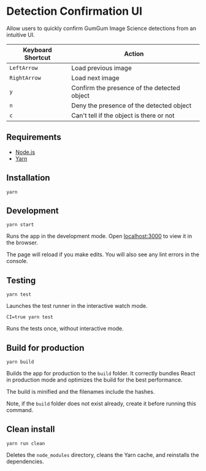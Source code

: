 # Detection Confirmation UI

Allow users to quickly confirm GumGum Image Science detections from an intuitive UI.

Keyboard Shortcut | Action
--- | ---
`LeftArrow` | Load previous image
`RightArrow` | Load next image
`y` | Confirm the presence of the detected object
`n` | Deny the presence of the detected object
`c` | Can't tell if the object is there or not

## Requirements

* [Node.js](https://nodejs.org/en/)
* [Yarn](https://yarnpkg.com/en/)

## Installation

```
yarn
```

## Development

```
yarn start
```

Runs the app in the development mode. Open [localhost:3000](http://localhost:3000) to view it in the browser.

The page will reload if you make edits. You will also see any lint errors in the console.

## Testing

```
yarn test
```

Launches the test runner in the interactive watch mode.

```
CI=true yarn test
```

Runs the tests once, without interactive mode.

## Build for production

```
yarn build
```

Builds the app for production to the `build` folder. It correctly bundles React in production mode and optimizes the build for the best performance.

The build is minified and the filenames include the hashes.

Note, if the `build` folder does not exist already, create it before running this command.

## Clean install

```
yarn run clean
```

Deletes the `node_modules` directory, cleans the Yarn cache, and reinstalls the dependencies.
